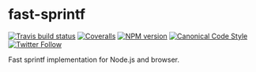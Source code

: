 # fast-sprintf

[![Travis build status](http://img.shields.io/travis/gajus/fast-sprintf/master.svg?style=flat-square)](https://travis-ci.org/gajus/fast-sprintf)
[![Coveralls](https://img.shields.io/coveralls/gajus/fast-sprintf.svg?style=flat-square)](https://coveralls.io/github/gajus/fast-sprintf)
[![NPM version](http://img.shields.io/npm/v/fast-sprintf.svg?style=flat-square)](https://www.npmjs.org/package/fast-sprintf)
[![Canonical Code Style](https://img.shields.io/badge/code%20style-canonical-blue.svg?style=flat-square)](https://github.com/gajus/canonical)
[![Twitter Follow](https://img.shields.io/twitter/follow/kuizinas.svg?style=social&label=Follow)](https://twitter.com/kuizinas)

Fast sprintf implementation for Node.js and browser.
